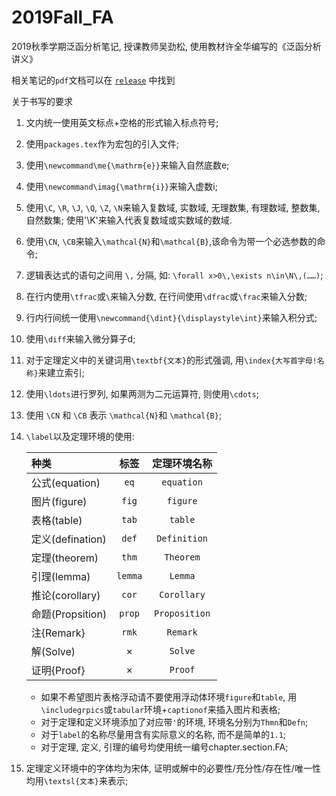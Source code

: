 # 2019Fall_FA
2019秋季学期泛函分析笔记, 授课教师吴劲松, 使用教材许全华编写的《泛函分析讲义》

相关笔记的`pdf`文档可以在 [`release`](https://github.com/syvshc/2019Fall_FA/releases) 中找到

关于书写的要求

1. 文内统一使用英文标点+空格的形式输入标点符号;
2. 使用`packages.tex`作为宏包的引入文件;
3. 使用`\newcommand\me{\mathrm{e}}`来输入自然底数e;
4. 使用`\newcommand\imag{\mathrm{i}}`来输入虚数i;
5. 使用`\C`, `\R`, `\J`, `\Q`, `\Z`, `\N`来输入复数域, 实数域, 无理数集, 有理数域, 整数集, 自然数集; 使用'\K'来输入代表复数域或实数域的数域.
6. 使用`\CN`, `\CB`来输入`\mathcal{N}`和`\mathcal{B}`,该命令为带一个必选参数的命令;
7. 逻辑表达式的语句之间用 `\,` 分隔, 如: `\forall x>0\,\exists n\in\N\,(……)`;
8. 在行内使用`\tfrac`或`\`来输入分数, 在行间使用`\dfrac`或`\frac`来输入分数;
9. 行内行间统一使用`\newcommand{\dint}{\displaystyle\int}`来输入积分式;
10. 使用`\diff`来输入微分算子d;
11. 对于定理定义中的关键词用`\textbf{文本}`的形式强调, 用`\index{大写首字母!名称}`来建立索引;
12. 使用`\ldots`进行罗列, 如果两测为二元运算符, 则使用`\cdots`;
13. 使用 `\CN` 和 `\CB` 表示 `\mathcal{N}`和 `\mathcal{B}`;
14. `\label`以及定理环境的使用:

    |种类|标签|定理环境名称|
    | :- | :-: | :-:|
    |公式(equation)|`eq`|`equation`|
    |图片(figure)|`fig`|`figure`|
    |表格(table)|`tab`|`table`|
    |定义(defination)|`def`|`Definition`|
    |定理(theorem)|`thm`|`Theorem`|
    |引理(lemma)|`lemma`|`Lemma`|
    |推论(corollary)|`cor`|`Corollary`|
    |命题(Propsition)|`prop`|`Proposition`|
    |注{Remark}|`rmk`|`Remark`|
    |解(Solve)|×|`Solve`|
    |证明{Proof}|×|`Proof`|
    
    - 如果不希望图片表格浮动请不要使用浮动体环境`figure`和`table`, 用`\includegrpics`或`tabular`环境+`captionof`来插入图片和表格;
    - 对于定理和定义环境添加了对应带`'`的环境, 环境名分别为`Thmn`和`Defn`;
    - 对于`label`的名称尽量用含有实际意义的名称, 而不是简单的`1.1`;
    - 对于定理, 定义, 引理的编号均使用统一编号chapter.section.FA;
15. 定理定义环境中的字体均为宋体, 证明或解中的必要性/充分性/存在性/唯一性均用`\textsl{文本}`来表示;
